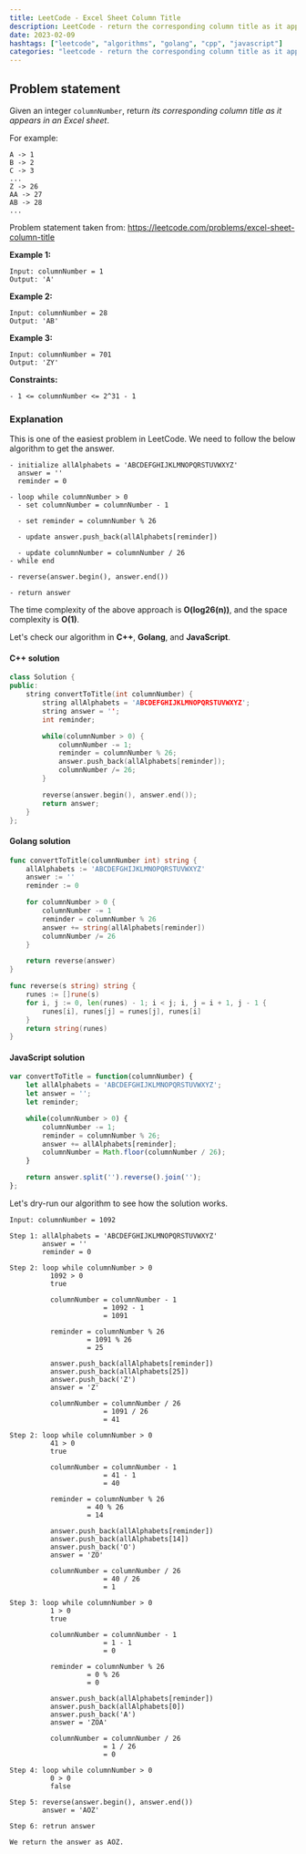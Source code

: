 ```yaml
---
title: LeetCode - Excel Sheet Column Title
description: LeetCode - return the corresponding column title as it appears in an Excel sheet using C++, Golang, and JavaScript.
date: 2023-02-09
hashtags: ["leetcode", "algorithms", "golang", "cpp", "javascript"]
categories: "leetcode - return the corresponding column title as it appears in an Excel sheet, c++, golang, javascript"
---
```


## Problem statement

Given an integer `columnNumber`, return *its corresponding column title as it appears in an Excel sheet*.

For example:

```
A -> 1
B -> 2
C -> 3
...
Z -> 26
AA -> 27
AB -> 28
...
```

Problem statement taken from: <a href='https://leetcode.com/problems/excel-sheet-column-title' target='_blank'>https://leetcode.com/problems/excel-sheet-column-title</a>

**Example 1:**

```
Input: columnNumber = 1
Output: 'A'
```

**Example 2:**

```
Input: columnNumber = 28
Output: 'AB'
```

**Example 3:**

```
Input: columnNumber = 701
Output: 'ZY'
```

**Constraints:**

```
- 1 <= columnNumber <= 2^31 - 1
```

### Explanation

This is one of the easiest problem in LeetCode. We need to follow the below algorithm to get the answer.

```
- initialize allAlphabets = 'ABCDEFGHIJKLMNOPQRSTUVWXYZ'
  answer = ''
  reminder = 0

- loop while columnNumber > 0
  - set columnNumber = columnNumber - 1

  - set reminder = columnNumber % 26

  - update answer.push_back(allAlphabets[reminder])

  - update columnNumber = columnNumber / 26
- while end

- reverse(answer.begin(), answer.end())

- return answer
```

The time complexity of the above approach is **O(log26(n))**, and the space complexity is **O(1)**.

Let's check our algorithm in **C++**, **Golang**, and **JavaScript**.

#### C++ solution

```cpp
class Solution {
public:
    string convertToTitle(int columnNumber) {
        string allAlphabets = 'ABCDEFGHIJKLMNOPQRSTUVWXYZ';
        string answer = '';
        int reminder;

        while(columnNumber > 0) {
            columnNumber -= 1;
            reminder = columnNumber % 26;
            answer.push_back(allAlphabets[reminder]);
            columnNumber /= 26;
        }

        reverse(answer.begin(), answer.end());
        return answer;
    }
};
```

#### Golang solution

```go
func convertToTitle(columnNumber int) string {
    allAlphabets := 'ABCDEFGHIJKLMNOPQRSTUVWXYZ'
    answer := ''
    reminder := 0

    for columnNumber > 0 {
        columnNumber -= 1
        reminder = columnNumber % 26
        answer += string(allAlphabets[reminder])
        columnNumber /= 26
    }

    return reverse(answer)
}

func reverse(s string) string {
    runes := []rune(s)
    for i, j := 0, len(runes) - 1; i < j; i, j = i + 1, j - 1 {
        runes[i], runes[j] = runes[j], runes[i]
    }
    return string(runes)
}
```

#### JavaScript solution

```javascript
var convertToTitle = function(columnNumber) {
    let allAlphabets = 'ABCDEFGHIJKLMNOPQRSTUVWXYZ';
    let answer = '';
    let reminder;

    while(columnNumber > 0) {
        columnNumber -= 1;
        reminder = columnNumber % 26;
        answer += allAlphabets[reminder];
        columnNumber = Math.floor(columnNumber / 26);
    }

    return answer.split('').reverse().join('');
};
```

Let's dry-run our algorithm to see how the solution works.

```
Input: columnNumber = 1092

Step 1: allAlphabets = 'ABCDEFGHIJKLMNOPQRSTUVWXYZ'
        answer = ''
        reminder = 0

Step 2: loop while columnNumber > 0
          1092 > 0
          true

          columnNumber = columnNumber - 1
                       = 1092 - 1
                       = 1091

          reminder = columnNumber % 26
                   = 1091 % 26
                   = 25

          answer.push_back(allAlphabets[reminder])
          answer.push_back(allAlphabets[25])
          answer.push_back('Z')
          answer = 'Z'

          columnNumber = columnNumber / 26
                       = 1091 / 26
                       = 41

Step 2: loop while columnNumber > 0
          41 > 0
          true

          columnNumber = columnNumber - 1
                       = 41 - 1
                       = 40

          reminder = columnNumber % 26
                   = 40 % 26
                   = 14

          answer.push_back(allAlphabets[reminder])
          answer.push_back(allAlphabets[14])
          answer.push_back('O')
          answer = 'ZO'

          columnNumber = columnNumber / 26
                       = 40 / 26
                       = 1

Step 3: loop while columnNumber > 0
          1 > 0
          true

          columnNumber = columnNumber - 1
                       = 1 - 1
                       = 0

          reminder = columnNumber % 26
                   = 0 % 26
                   = 0

          answer.push_back(allAlphabets[reminder])
          answer.push_back(allAlphabets[0])
          answer.push_back('A')
          answer = 'ZOA'

          columnNumber = columnNumber / 26
                       = 1 / 26
                       = 0

Step 4: loop while columnNumber > 0
          0 > 0
          false

Step 5: reverse(answer.begin(), answer.end())
        answer = 'AOZ'

Step 6: retrun answer

We return the answer as AOZ.
```
